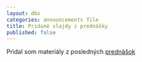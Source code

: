 ```yaml
---
layout: dbs
categories: announcements file
title: Pridané slajdy z prednášky
published: false
---
```

Pridal som materiály z posledných [prednášok](lectures/lectures.html)
